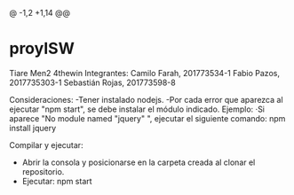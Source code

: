 @ -1,2 +1,14 @@
# proyISW
Tiare Men2 4thewin
Integrantes:
Camilo Farah, 201773534-1
Fabio Pazos, 2017735303-1
Sebastián Rojas, 201773598-8

Consideraciones:
-Tener instalado nodejs.
-Por cada error que aparezca al ejecutar "npm start", se debe instalar el módulo indicado. Ejemplo:
	·Si aparece "No module named "jquery" ", ejecutar el siguiente comando:
	npm install jquery

Compilar y ejecutar:
- Abrir la consola y posicionarse en la carpeta creada al clonar el repositorio.
- Ejecutar: npm start
